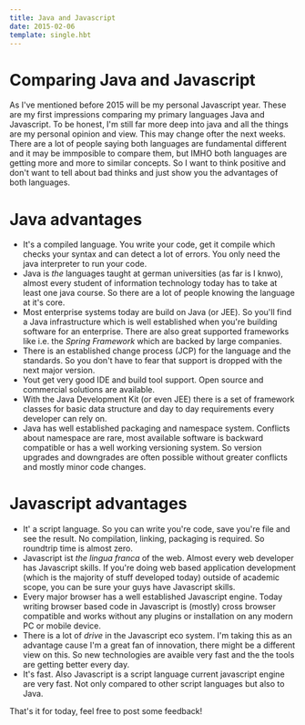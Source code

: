 ```yaml
---
title: Java and Javascript
date: 2015-02-06
template: single.hbt
---
```

# Comparing Java and Javascript

As I've mentioned before 2015 will be my personal Javascript year. These are my first impressions comparing my primary languages Java and Javascript. To be honest, I'm still far more deep into java and all the things are my personal opinion and view. This may change ofter the next weeks.
There are a lot of people saying both languages are fundamental different and it may be immposible to compare them, but IMHO both languages are getting more and more to similar concepts. So I want to think positive and don't want to tell about bad thinks and just show you the advantages of both languages.

# Java advantages

* It's a compiled language. You write your code, get it compile which checks your syntax and can detect a lot of errors. You only need the java interpreter to run your code.
* Java is *the* languages taught at german universities (as far is I knwo), almost every student of information technology today has to take at least one java course. So there are a lot of people knowing the language at it's core.
* Most enterprise systems today are build on Java (or JEE). So you'll find a Java infrastructure which is well established when you're building software for an enterprise. There are also great supported frameworks like i.e. the *Spring Framework* which are backed by large companies.
* There is an established change process (JCP) for the language and the standards. So you don't have to fear that support is dropped with the next major version.
* Yout get very good IDE and build tool support. Open source and commercial solutions are available.
* With the Java Development Kit (or even JEE) there is a set of framework classes for basic data structure and day to day requirements every developer can rely on.
* Java has well established packaging and namespace system. Conflicts about namespace are rare, most available software is backward compatible or has a well working versioning system. So version upgrades and downgrades are often possible without greater conflicts and mostly minor code changes.

# Javascript advantages

* It' a script language. So you can write you're code, save you're file and see the result. No compilation, linking, packaging is required. So roundtrip time is almost zero.
* Javascript ist _the_ *lingua franca* of the web. Almost every web developer has Javascript skills. If you're doing web based application development (which is the majority of stuff developed today) outside of academic scope, you can be sure your guys have Javascript skills.
* Every major browser has a well established Javascript engine. Today writing browser based code in Javascript is (mostly) cross browser compatible and works without any plugins or installation on any modern PC or mobile device.
* There is a lot of *drive* in the Javascript eco system. I'm taking this as an advantage cause I'm a great fan of innovation, there might be a different view on this. So new technologies are avaible very fast and the the tools are getting better every day.
* It's fast. Also Javascript is a script language current javascript engine are very fast. Not only compared to other script languages but also to Java.

That's it for today, feel free to post some feedback!


